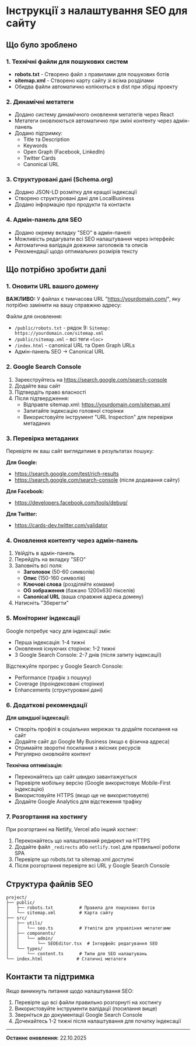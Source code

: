 # Інструкції з налаштування SEO для сайту

## Що було зроблено

### 1. Технічні файли для пошукових систем
- **robots.txt** - Створено файл з правилами для пошукових ботів
- **sitemap.xml** - Створено карту сайту зі всіма розділами
- Обидва файли автоматично копіюються в dist при збірці проекту

### 2. Динамічні метатеги
- Додано систему динамічного оновлення метатегів через React
- Метатеги оновлюються автоматично при зміні контенту через адмін-панель
- Додано підтримку:
  - Title та Description
  - Keywords
  - Open Graph (Facebook, LinkedIn)
  - Twitter Cards
  - Canonical URL

### 3. Структуровані дані (Schema.org)
- Додано JSON-LD розмітку для кращої індексації
- Створено структуровані дані для LocalBusiness
- Додано інформацію про продукти та контакти

### 4. Адмін-панель для SEO
- Додано окрему вкладку "SEO" в адмін-панелі
- Можливість редагувати всі SEO налаштування через інтерфейс
- Автоматична валідація довжини заголовків та описів
- Рекомендації щодо оптимальних розмірів тексту

## Що потрібно зробити далі

### 1. Оновити URL вашого домену
**ВАЖЛИВО:** У файлах є тимчасова URL "https://yourdomain.com/", яку потрібно замінити на вашу справжню адресу:

Файли для оновлення:
- `/public/robots.txt` - рядок 9: `Sitemap: https://yourdomain.com/sitemap.xml`
- `/public/sitemap.xml` - всі теги `<loc>`
- `/index.html` - canonical URL та Open Graph URLs
- Адмін-панель SEO -> Canonical URL

### 2. Google Search Console
1. Зареєструйтесь на https://search.google.com/search-console
2. Додайте ваш сайт
3. Підтвердіть право власності
4. Після підтвердження:
   - Відправте sitemap.xml: https://yourdomain.com/sitemap.xml
   - Запитайте індексацію головної сторінки
   - Використовуйте інструмент "URL Inspection" для перевірки метаданих

### 3. Перевірка метаданих
Перевірте як ваш сайт виглядатиме в результатах пошуку:

**Для Google:**
- https://search.google.com/test/rich-results
- https://search.google.com/search-console (після додавання сайту)

**Для Facebook:**
- https://developers.facebook.com/tools/debug/

**Для Twitter:**
- https://cards-dev.twitter.com/validator

### 4. Оновлення контенту через адмін-панель
1. Увійдіть в адмін-панель
2. Перейдіть на вкладку "SEO"
3. Заповніть всі поля:
   - **Заголовок** (50-60 символів)
   - **Опис** (150-160 символів)
   - **Ключові слова** (розділяйте комами)
   - **OG зображення** (бажано 1200x630 пікселів)
   - **Canonical URL** (ваша справжня адреса домену)
4. Натисніть "Зберегти"

### 5. Моніторинг індексації
Google потребує часу для індексації змін:
- Перша індексація: 1-4 тижні
- Оновлення існуючих сторінок: 1-2 тижні
- З Google Search Console: 2-7 днів (після запиту індексації)

Відстежуйте прогрес у Google Search Console:
- Performance (трафік з пошуку)
- Coverage (проіндексовані сторінки)
- Enhancements (структуровані дані)

### 6. Додаткові рекомендації

**Для швидшої індексації:**
- Створіть профілі в соціальних мережах та додайте посилання на сайт
- Додайте сайт до Google My Business (якщо є фізична адреса)
- Отримайте зворотні посилання з якісних ресурсів
- Регулярно оновлюйте контент

**Технічна оптимізація:**
- Переконайтесь що сайт швидко завантажується
- Перевірте мобільну версію (Google використовує Mobile-First індексацію)
- Використовуйте HTTPS (якщо ще не використовуєте)
- Додайте Google Analytics для відстеження трафіку

### 7. Розгортання на хостингу

При розгортанні на Netlify, Vercel або інший хостинг:
1. Переконайтесь що налаштований редирект на HTTPS
2. Додайте файл `_redirects` або `netlify.toml` для правильної роботи SPA
3. Перевірте що robots.txt та sitemap.xml доступні
4. Після розгортання перевірте всі URL у Google Search Console

## Структура файлів SEO

```
project/
├── public/
│   ├── robots.txt          # Правила для пошукових ботів
│   └── sitemap.xml         # Карта сайту
├── src/
│   ├── utils/
│   │   └── seo.ts          # Утиліти для управління метатегами
│   ├── components/
│   │   └── admin/
│   │       └── SEOEditor.tsx  # Інтерфейс редагування SEO
│   └── types/
│       └── content.ts      # Типи для SEO налаштувань
└── index.html             # Статичні метатеги
```

## Контакти та підтримка

Якщо виникнуть питання щодо налаштування SEO:
1. Перевірте що всі файли правильно розгорнуті на хостингу
2. Використовуйте інструменти валідації (посилання вище)
3. Зверніться до документації Google Search Console
4. Дочекайтесь 1-2 тижні після налаштування для початку індексації

---

**Останнє оновлення:** 22.10.2025
